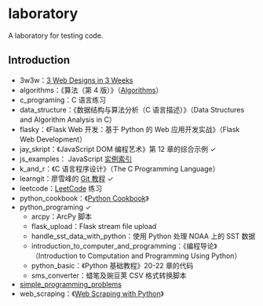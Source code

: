 # laboratory

A laboratory for testing code.

## Introduction

* 3w3w：[3 Web Designs in 3 Weeks](https://www.gitbook.com/book/juntao/3-web-designs-in-3-weeks/details)
* algorithms：《算法（第 4 版）》（[Algorithms](http://algs4.cs.princeton.edu/home/)）
* c_programing：C 语言练习
* data_structure：《数据结构与算法分析（C 语言描述）》（Data Structures and Algorithm Analysis in C）
* flasky：《Flask Web 开发：基于 Python 的 Web 应用开发实战》（Flask Web Development）
* jay_skript：《JavaScript DOM 编程艺术》第 12 章的综合示例 ✓
* js_examples： JavaScript [实例索引](http://fgm.cc/learn/)
* k\_and\_r：《C 语言程序设计》（The C Programming Language）
* learngit：廖雪峰的 [Git 教程](http://www.liaoxuefeng.com/wiki/0013739516305929606dd18361248578c67b8067c8c017b000) ✓
* leetcode：[LeetCode](https://leetcode.com/) 练习
* python_cookbook：《[Python Cookbook](https://github.com/dabeaz/python-cookbook)》
* python_programing ✓
	* arcpy：ArcPy 脚本
	* flask_upload：Flask stream file upload
	* handle\_sst\_data\_with\_python：使用 Python 处理 NOAA 上的 SST 数据
	* introduction\_to\_computer\_and\_programming：《编程导论》（Introduction to Computation and Programming Using Python）
	* python_basic：《Python 基础教程》20-22 章的代码
	* sms_converter：蜡笔及豌豆荚 CSV 格式转换脚本
* [simple\_programming\_problems](http://adriann.github.io/programming_problems.html)
* web_scraping：《[Web Scraping with Python](https://github.com/REMitchell/python-scraping)》
